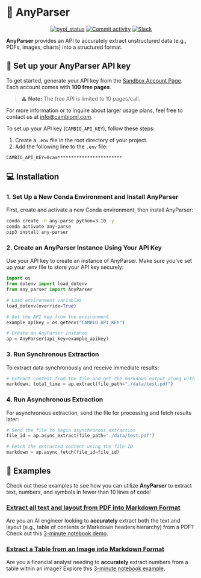 # 🌊 AnyParser
<p align="center">
  <a href="https://pypi.org/project/any-parser/"><img src="https://img.shields.io/pypi/v/any-parser.svg" alt="pypi_status" /></a>
  <a href="https://github.com/cambioml/any-parser/graphs/commit-activity"><img alt="Commit activity" src="https://img.shields.io/github/commit-activity/m/cambioml/any-parser?style=flat-square"/></a>
  <a href="https://join.slack.com/t/cambiomlworkspace/shared_invite/zt-1zes33rmt-20Rag043uvExUaUdvt5_xQ"><img src="https://badgen.net/badge/Join/Community/cyan?icon=slack" alt="Slack" /></a>
</p>

**AnyParser** provides an API to accurately extract unstructured data (e.g., PDFs, images, charts) into a structured format.

## :seedling: Set up your AnyParser API key

To get started, generate your API key from the [Sandbox Account Page](https://www.cambioml.com/account). Each account comes with **100 free pages**.

> ⚠️ **Note:** The free API is limited to 10 pages/call.

For more information or to inquire about larger usage plans, feel free to contact us at info@cambioml.com.

To set up your API key (`CAMBIO_API_KEY`), follow these steps:
1. Create a `.env` file in the root directory of your project.
2. Add the following line to the `.env` file:
```
CAMBIO_API_KEY=0cam************************
```


## :computer: Installation
### 1. Set Up a New Conda Environment and Install AnyParser
First, create and activate a new Conda environment, then install AnyParser:
```bash
conda create -n any-parse python=3.10 -y
conda activate any-parse
pip3 install any-parser
```
### 2. Create an AnyParser Instance Using Your API Key
Use your API key to create an instance of AnyParser. Make sure you’ve set up your .env file to store your API key securely:
```python
import os
from dotenv import load_dotenv
from any_parser import AnyParser

# Load environment variables
load_dotenv(override=True)

# Get the API key from the environment
example_apikey = os.getenv("CAMBIO_API_KEY")

# Create an AnyParser instance
ap = AnyParser(api_key=example_apikey)
```

### 3. Run Synchronous Extraction
To extract data synchronously and receive immediate results:
```python
# Extract content from the file and get the markdown output along with processing time
markdown, total_time = ap.extract(file_path="./data/test.pdf")
```

### 4. Run Asynchronous Extraction
For asynchronous extraction, send the file for processing and fetch results later:
```python
# Send the file to begin asynchronous extraction
file_id = ap.async_extract(file_path="./data/test.pdf")

# Fetch the extracted content using the file ID
markdown = ap.async_fetch(file_id=file_id)
```

## :scroll:  Examples
Check out these examples to see how you can utilize **AnyParser** to extract text, numbers, and symbols in fewer than 10 lines of code!

### [Extract all text and layout from PDF into Markdown Format](https://github.com/CambioML/any-parser/blob/rt-migration/examples/pdf_to_markdown.ipynb)
Are you an AI engineer looking to **accurately** extract both the text and layout (e.g., table of contents or Markdown headers hierarchy) from a PDF? Check out this [3-minute notebook demo](https://github.com/CambioML/any-parser/blob/rt-migration/examples/pdf_to_markdown.ipynb).

### [Extract a Table from an Image into Markdown Format](https://github.com/CambioML/any-parser/blob/rt-migration/examples/image_to_markdown.ipynb)
Are you a financial analyst needing to **accurately** extract numbers from a table within an image? Explore this [3-minute notebook example](https://github.com/CambioML/any-parser/blob/rt-migration/examples/image_to_markdown.ipynb).
